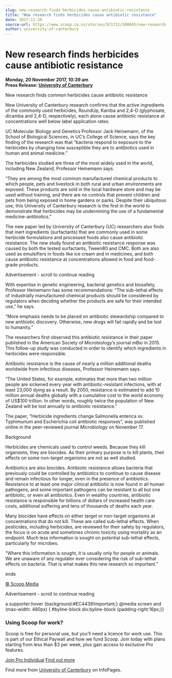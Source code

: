 ```yaml
---
slug: new-research-finds-herbicides-cause-antibiotic-resistance
title: "New research finds herbicides cause antibiotic resistance"
date: 2017-11-20
source-url: https://www.scoop.co.nz/stories/SC1711/S00045/new-research-finds-herbicides-cause-antibiotic-resistance.htm
author: university-of-canterbury
---
```

New research finds herbicides cause antibiotic resistance
=========================================================

**Monday, 20 November 2017, 10:39 am**  
**Press Release: [University of Canterbury](https://info.scoop.co.nz/University_of_Canterbury)**

New research finds common herbicides cause antibiotic resistance

New University of Canterbury research confirms that the active ingredients of the commonly used herbicides, RoundUp, Kamba and 2,4-D (glyphosate, dicamba and 2,4-D, respectively), each alone cause antibiotic resistance at concentrations well below label application rates.

UC Molecular Biology and Genetics Professor Jack Heinemann, of the School of Biological Sciences, in UC’s College of Science, says the key finding of the research was that “bacteria respond to exposure to the herbicides by changing how susceptible they are to antibiotics used in human and animal medicine.”

The herbicides studied are three of the most widely used in the world, including New Zealand, Professor Heinemann says.

“They are among the most common manufactured chemical products to which people, pets and livestock in both rural and urban environments are exposed. These products are sold in the local hardware store and may be used without training, and there are no controls that prevent children and pets from being exposed in home gardens or parks. Despite their ubiquitous use, this University of Canterbury research is the first in the world to demonstrate that herbicides may be undermining the use of a fundamental medicine-antibiotics.”

The new paper led by University of Canterbury (UC) researchers also finds that inert ingredients (surfactants) that are commonly used in some herbicide formulations and processed foods also cause antibiotic resistance. The new study found an antibiotic resistance response was caused by both the tested surfactants, Tween80 and CMC. Both are also used as emulsifiers in foods like ice cream and in medicines, and both cause antibiotic resistance at concentrations allowed in food and food-grade products.

Advertisement - scroll to continue reading





With expertise in genetic engineering, bacterial genetics and biosafety, Professor Heinemann has some recommendations: “The sub-lethal effects of industrially manufactured chemical products should be considered by regulators when deciding whether the products are safe for their intended use,” he says.

“More emphasis needs to be placed on antibiotic stewardship compared to new antibiotic discovery. Otherwise, new drugs will fail rapidly and be lost to humanity.”

The researchers first observed this antibiotic resistance in their paper published in the American Society of Microbiology’s journal mBio in 2015. This follow-up study was conducted in order to identify which ingredients in herbicides were responsible.

Antibiotic resistance is the cause of nearly a million additional deaths worldwide from infectious diseases, Professor Heinemann says.

“The United States, for example, estimates that more than two million people are sickened every year with antibiotic-resistant infections, with at least 23,000 dying as a result. By 2050, resistance is estimated to add 10 million annual deaths globally with a cumulative cost to the world economy of US$100 trillion. In other words, roughly twice the population of New Zealand will be lost annually to antibiotic resistance.”

The paper, “Herbicide ingredients change Salmonella enterica sv. Typhimurium and Escherichia coli antibiotic responses”, was published online in the peer-reviewed journal _Microbiology_ on November 17.

Background

Herbicides are chemicals used to control weeds. Because they kill organisms, they are biocides. As their primary purpose is to kill plants, their effects on some non-target organisms are not as well studied.

Antibiotics are also biocides. Antibiotic resistance allows bacteria that previously could be controlled by antibiotics to continue to cause disease and remain infectious for longer, even in the presence of antibiotics. Resistance to at least one major clinical antibiotic is now found in all human pathogens, and some important pathogens can be resistant to all but one antibiotic, or even all antibiotics. Even in wealthy countries, antibiotic resistance is responsible for billions of dollars of increased health care costs, additional suffering and tens of thousands of deaths each year.

Many biocides have effects on either target or non-target organisms at concentrations that do not kill. These are called sub-lethal effects. When pesticides, including herbicides, are reviewed for their safety by regulators, the focus is on acute and sometimes chronic toxicity using mortality as an endpoint. Much less information is sought on potential sub-lethal effects, particularly for microbes.

“Where this information is sought, it is usually only for people or animals. We are unaware of any regulator ever considering the risk of sub-lethal effects on bacteria. That is what makes this new research so important.”

  
ends

[© Scoop Media](http://www.scoop.co.nz/about/terms.html)  

Advertisement - scroll to continue reading



a.supporter:hover {background:#EC4438!important;} @media screen and (max-width: 480px) { #byline-block div.byline-block {padding-right:16px;}}

### Using Scoop for work?

Scoop is free for personal use, but you’ll need a licence for work use. This is part of our Ethical Paywall and how we fund Scoop. Join today with plans starting from less than $3 per week, plus gain access to exclusive _Pro_ features.  
  
[Join Pro Individual](https://pro.scoop.co.nz/Individual/?from=ProIn24) [Find out more](https://pro.scoop.co.nz/using-scoop-for-work/?from=ProIn24)

Find more from [University of Canterbury](https://info.scoop.co.nz/University_of_Canterbury) on InfoPages.